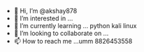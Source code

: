- 👋 Hi, I’m @akshay878
- 👀 I’m interested in ...
- 🌱 I’m currently learning ... python kali linux
- 💞️ I’m looking to collaborate on ...
- 📫 How to reach me ...umm 8826453558

<!---
akshay878/akshay878 is a ✨ special ✨ repository because its `README.md` (this file) appears on your GitHub profile.
You can click the Preview link to take a look at your changes.
--->
